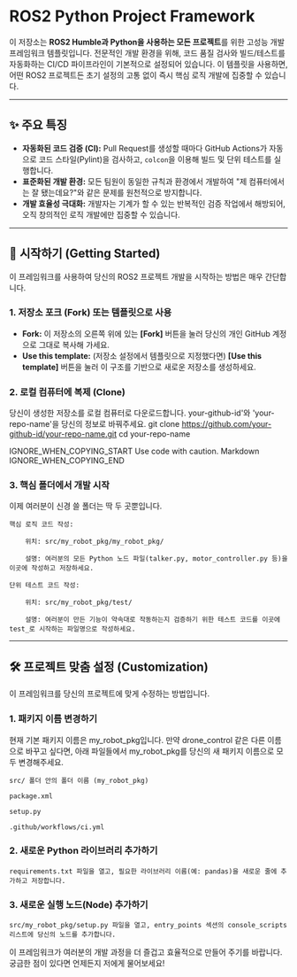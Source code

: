 # ROS2 Python Project Framework

이 저장소는 **ROS2 Humble과 Python을 사용하는 모든 프로젝트**를 위한 고성능 개발 프레임워크 템플릿입니다.
전문적인 개발 환경을 위해, 코드 품질 검사와 빌드/테스트를 자동화하는 CI/CD 파이프라인이 기본적으로 설정되어 있습니다. 이 템플릿을 사용하면, 어떤 ROS2 프로젝트든 초기 설정의 고통 없이 즉시 핵심 로직 개발에 집중할 수 있습니다.

---

## ✨ 주요 특징

*   **자동화된 코드 검증 (CI):** Pull Request를 생성할 때마다 GitHub Actions가 자동으로 코드 스타일(Pylint)을 검사하고, `colcon`을 이용해 빌드 및 단위 테스트를 실행합니다.
*   **표준화된 개발 환경:** 모든 팀원이 동일한 규칙과 환경에서 개발하여 "제 컴퓨터에서는 잘 됐는데요?"와 같은 문제를 원천적으로 방지합니다.
*   **개발 효율성 극대화:** 개발자는 기계가 할 수 있는 반복적인 검증 작업에서 해방되어, 오직 창의적인 로직 개발에만 집중할 수 있습니다.
      

---

## 🚀 시작하기 (Getting Started)

이 프레임워크를 사용하여 당신의 ROS2 프로젝트 개발을 시작하는 방법은 매우 간단합니다.

### 1. 저장소 포크 (Fork) 또는 템플릿으로 사용

*   **Fork:** 이 저장소의 오른쪽 위에 있는 **[Fork]** 버튼을 눌러 당신의 개인 GitHub 계정으로 그대로 복사해 가세요.
*   **Use this template:** (저장소 설정에서 템플릿으로 지정했다면) **[Use this template]** 버튼을 눌러 이 구조를 기반으로 새로운 저장소를 생성하세요.

### 2. 로컬 컴퓨터에 복제 (Clone)

당신이 생성한 저장소를 로컬 컴퓨터로 다운로드합니다.
your-github-id'와 'your-repo-name'을 당신의 정보로 바꿔주세요.
git clone https://github.com/your-github-id/your-repo-name.git
cd your-repo-name

    
IGNORE_WHEN_COPYING_START
Use code with caution. Markdown
IGNORE_WHEN_COPYING_END

### 3. 핵심 폴더에서 개발 시작

이제 여러분이 신경 쓸 폴더는 딱 두 곳뿐입니다.

    핵심 로직 코드 작성:

        위치: src/my_robot_pkg/my_robot_pkg/

        설명: 여러분의 모든 Python 노드 파일(talker.py, motor_controller.py 등)을 이곳에 작성하고 저장하세요.

    단위 테스트 코드 작성:

        위치: src/my_robot_pkg/test/

        설명: 여러분이 만든 기능이 약속대로 작동하는지 검증하기 위한 테스트 코드를 이곳에 test_로 시작하는 파일명으로 작성하세요.

---

## 🛠️ 프로젝트 맞춤 설정 (Customization)

이 프레임워크를 당신의 프로젝트에 맞게 수정하는 방법입니다.
### 1. 패키지 이름 변경하기

현재 기본 패키지 이름은 my_robot_pkg입니다. 만약 drone_control 같은 다른 이름으로 바꾸고 싶다면, 아래 파일들에서 my_robot_pkg를 당신의 새 패키지 이름으로 모두 변경해주세요.

    src/ 폴더 안의 폴더 이름 (my_robot_pkg)

    package.xml

    setup.py

    .github/workflows/ci.yml

### 2. 새로운 Python 라이브러리 추가하기

    requirements.txt 파일을 열고, 필요한 라이브러리 이름(예: pandas)을 새로운 줄에 추가하고 저장합니다.

### 3. 새로운 실행 노드(Node) 추가하기

    src/my_robot_pkg/setup.py 파일을 열고, entry_points 섹션의 console_scripts 리스트에 당신의 노드를 추가합니다.

이 프레임워크가 여러분의 개발 과정을 더 즐겁고 효율적으로 만들어 주기를 바랍니다.
궁금한 점이 있다면 언제든지 저에게 물어보세요!
